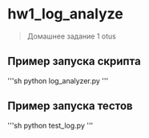 # hw1_log_analyze
> Домашнее задание 1 otus


## Пример запуска скрипта
'''sh
python log_analyzer.py
'''

## Пример запуска тестов
'''sh
python test_log.py
'''

